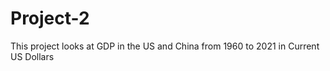 # Project-2
This project looks at GDP in the US and China from 1960 to 2021 in Current US Dollars 

